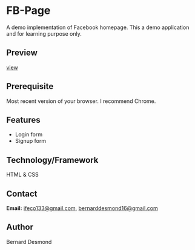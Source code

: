 # FB-Page
A demo implementation of Facebook homepage. This a demo application and for learning purpose only.

## Preview
[view](https://fb-home-chlone-byifcodes.netlify.app)

## Prerequisite
Most recent version of your browser. I recommend Chrome.

## Features
* Login form
* Signup form

## Technology/Framework
HTML & CSS

## Contact
**Email:** ifeco133@gmail.com, bernarddesmond16@gmail.com

## Author
Bernard Desmond
